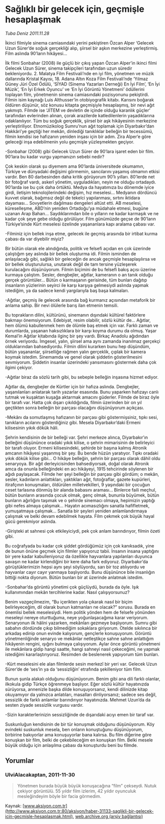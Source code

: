 # Sağlıklı bir gelecek için, geçmişle hesaplaşmak

*Tuba Deniz 2011.11.28*

<font class="agenda2NewsSpot">
 İkinci filmiyle sinema camiasındaki yerini pekiştiren Özcan Alper ‘Gelecek Uzun Sürer’de soğuk gerçekliği alıp, şiirsel bir aşkın merkezine yerleştirmiş. Film aslında 90’ların hikâyesi...
</font>
<font class="newsDetail">
 <p>
 </p>
 <p>
 </p>
 <p class="MsoNormal">
  İlk filmi Sonbahar (2008) ile güçlü bir çıkış yapan Özcan Alper’in ikinci filmi Gelecek Uzun Sürer, sinema takipçileri tarafından uzun süredir bekleniyordu. 2. Malatya Film Festivali’nde en iyi film, yönetmen ve müzik dallarında Kristal Kayısı, 18. Adana Altın Koza Film Festivali’nde ‘Yılmaz Güney Jüri Özel Ödülü, ‘SİYAD (Sinema Yazarları Derneği) En İyi Film’, ‘En İyi Müzik’, ‘En İyi Erkek Oyuncu’ ve ‘En İyi Görüntü Yönetmeni’ ödüllerini toplayan film, yönetmenin sinema camiasındaki pozisyonunu pekiştirdi. Filmin isim kaynağı Luis Althusser’in otobiyografik kitabı. Karısını boğarak öldüren düşünür, söz konusu kitapta geçmişiyle hesaplaşmış, bir nevi ağıt yakmıştı. Filmde ise ‘JİTEM ve devletin de içinde olduğu karanlık güçler’ tarafından evlerinden alınan, çorak arazilerde katledilenlerin yaşadıklarına odaklanılıyor. Tüm bu soğuk gerçeklik, şiirsel bir aşk hikâyesinin merkezine yerleştiriliyor. Etnomüzikolog Sumru’nun ağıt toplamak için Diyarbakır’dan Hakkâri’ye geçtiği her mekân, dinlediği tanıklıklar belleğin bir tecessümü, filmin kendisi ise hafızanın yeniden inşası için bir adım. Zira Alper’e göre geleceği inşa edebilmenin yolu geçmişle yüzleşmekten geçiyor.
 </p>
 <p>
 </p>
 <p class="MsoNormal">
  -Sonbahar (2008) gibi Gelecek Uzun Sürer de 90’lara işaret eden bir film. 90’lara bu kadar vurgu yapmanızın sebebi nedir?
 </p>
 <p>
 </p>
 <p class="MsoNormal">
  Çok keskin olarak şu diyemem ama 90’larda üniversitede okumamın, Türkiye ve dünyadaki değişimi görmemin, sancılarını yaşamış olmamın etkisi vardır. Ben 80 darbesinden daha kritik görüyorum 90’lı yılları. 80’lerde net bir fotoğraf vardı, askerî yönetim, uyguladıkları, neyin ne olduğu ortadaydı. 90’larda ise bu çok daha örtüktü. Medya da hayatımıza bu dönemde iyice girdi, iletişim teknolojilerindeki değişim, hız meselesi… Medyanın dördüncü kuvvet olarak, bağımsız değil de tekelci yapılanması, sırtını iktidara dayaması... Sovyetlerin dağılması dengeleri altüst etti. AB meselesi, küreselleşme, ABD’nin yeniden Ortadoğu’ya müdahale etmesi, bugüne uzanan Arap Baharı… Saydıklarımdan bile o yılların ne kadar karmaşık ve ne kadar çok şeye gebe olduğu görülüyor. Film günümüzde geçse de 90’ların Türkiye’sinde Kürt meselesi özelinde yaşananlara kapı aralama çabası var.
 </p>
 <p>
 </p>
 <p class="MsoNormal">
  -Filminiz için bellek inşa etme, gelecek ile geçmiş arasında bir irtibat kurma çabası da var diyebilir miyiz?
 </p>
 <p>
 </p>
 <p class="MsoNormal">
  Bir bütün olarak ele alındığında, politik ve felsefi açıdan en çok üzerinde çalıştığım şey aslında bir bellek oluşturma idi. Filmin isminden de anlaşılacağı gibi, sağlıklı bir geleceğin de ancak geçmişle hesaplaşılırsa ve bir bellek oluşturulursa, unutarak değil de tam tersine yüzleşerek kurulacağını düşünüyorum. Filmin biçimini de bu felsefi bakış açısı üzerine kurmaya çalıştım. Sesler, dengbejler, ağıtlar, kameranın o an tanık olduğu gerçek görüntüler... Bütün o karmaşanın gerisinde, tüm bunları dağıtıp insanların yüzlerinin seyirci ile karşı karşıya gelmesiydi aslında yapmak istediğim, ya da sadece kendi yargılarıyla baş başa kalmaları.
 </p>
 <p>
 </p>
 <p class="MsoNormal">
  -Ağıtlar, geçmiş ile gelecek arasında bağ kurmanız açısından metaforik bir anlama sahip. Bir nevi ölülerle barış ilan etmenin temsili.
 </p>
 <p>
 </p>
 <p class="MsoNormal">
  Bu toprakların dilini, kültürünü, sinemanın dışındaki kültürel faktörlere bakmayı önemsiyorum. Edebiyat, resim olabilir, sözlü kültür de… Ağıtlar, hem ölümü kabullenmek hem de ölümle baş etmek için var. Farklı zaman ve durumlarda, yaşanan haksızlıklara bir karşı koyma durumu da olmuş. Yaşar Kemal’in Ağıtlar kitabında ilginç bir şey vardı. Birkaç Anadolu ağıdından örnek veriyordu. İmgesel, yalın, şiirsel ama aynı zamanda inanılmaz gerçekçi olduklarından bahsediyordu. Filmin dilini kurarken bunu hep düşündüm, bütün yaşananlar, şiirselliğe rağmen yalın gerçeklik, çıplak bir kamera koymak istedim. Sinemamda ve genel olarak şiddetin gösterilmesini sevmiyorum. Şiddetin insanlar üzerindeki yansımasını göstermek daha çok ilgimi çekiyor.
 </p>
 <p>
 </p>
 <p class="MsoNormal">
  -Ağıtlar biraz da sözlü tarih gibi, bu sebeple belleğin inşasına hizmet ediyor.
 </p>
 <p>
 </p>
 <p class="MsoNormal">
  Ağıtlar da, dengbejler de Kürtler için bir hafıza aslında. Dengbejler, yaşanılanları anlatarak tarih yazarlar esasında. Bunu yaparken hafızayı canlı tutmak ve kuşaktan kuşağa aktarmak amacını güderler. Filmde de biraz öyle bir tarafı var. Hatta çok dışarı çıkıldığında, filmin üzerinden bir on yıl geçtikten sonra belleğin bir parçası olacağını düşünüyorum açıkçası.
 </p>
 <p>
 </p>
 <p class="MsoNormal">
  -Mekânı da somutlaşmış hafızanın bir parçası gibi göstermişsiniz, tıpkı sesi, tanıkların acılarını gösterdiğiniz gibi. Mesela Diyarbakır’daki Ermeni kilisesinin yıkık dökük hâli.
 </p>
 <p>
 </p>
 <p class="MsoNormal">
  Şehrin kendisinin de bir belleği var. Şehri merkeze alınca, Diyarbakır’ın belleğini düşününce oradaki yıkık kilise, o şehrin mimarisinin de belirleyici bir tarafı oluyor. Ermeni kilisesindeki, şehirde bir başına kalmış Atronik amcanın hikâyesi yaşanmış bir şey. Bu bende hüzün yaratıyor. Tıpkı oradaki yıkık dökük kilise gibi… O hikâye belleğin, şehrin bir parçası olarak dâhil oldu senaryoya. Bir ağıt derleyicisinden bahsediyorsak, doğal olarak Atronik amca da onunla belleğindeki en acı hikâyeyi, 1915 tehcirinde söylenen bir ağıdı paylaşacak. Filmde her şeyi belleğin bir parçası gibi gördüm; o mekân, sesler, kadınların anlattıkları, yaktıkları ağıt, fotoğraflar, gazete kupürleri, itirafçının konuşmaları, öldürülen milletvekilleri, 9 yaşındaki bir çocuğun ceset tarlasına dönmüş bir alanda babasını araması… Binlerce faili meçhul, bütün bunların arasında çocuk olmak, genç olmak, bununla büyümek, bütün bunların ağırlığını taşımak ve o şehirde sinemacı olmaya, hepimizin yaptığı gibi nefes almaya çalışmak… Hayatın acımasızlığını sanatla hafifletmek, yumuşatmaya çalışmak… Sanatla bir şeyleri yeniden anlamlandırmaya çalışmak ve belki devam edebilmek hayata. Film çekmek çok büyük hayal gücü gerekmiyor aslında.
 </p>
 <p>
 </p>
 <p class="MsoNormal">
  -Girişteki at sahnesi çok etkileyiciydi, pek çok anlam barındırıyor, filmin özeti gibi.
 </p>
 <p>
 </p>
 <p class="MsoNormal">
  Bu coğrafyada bu kadar çok şiddet gördüğümüz için çok kanıksadık, yine de bunun önüne geçmek için filmler yapıyoruz tabii. İnsanın insana yaptığını bir yere kadar kabulleniyoruz da özellikle hayvanlara yapılanları duyunca savaşın ne kadar kirlendiğini bir kere daha fark ediyoruz. Diyarbakır’da görüştüklerimizin hepsi aynı şeyi söylüyordu, sarı bir toz atılıyordu ve hayvanlar cayır cayır yanmaya başlıyordu. Bunu düşününce bile insanlığın bittiği nokta diyorum. Bütün bunları bir at üzerinde anlatmak istedim.
 </p>
 <p>
 </p>
 <p class="MsoNormal">
  -Sonbahar’da görüntü yönetimi çok güçlüydü, burada da öyle. Işık kullanımından mekân tercihlerine kadar. Nasıl çalışıyorsunuz?
 </p>
 <p>
 </p>
 <p class="MsoNormal">
  Benim vazgeçilmezim, “Bu içerikten yola çıkarak nasıl bir biçim belirleyeceğim, dil olarak bunun katmanları ne olacak?” sorusu. Burada en önemlisi bellek meselesiydi. Hem politik yönden hem de felsefe yönünden meseleyi nereye oturttuğuma, neye yoğunlaşacağıma karar veriyorum. Senaryonun ilk hâlini yazarken, mekânları gezmeye başlıyorum. Sumru gibi sabahın dördünde çıkıp bilmediğim sokaklara giriyorum. Otelde sıkılınca bir arkadaş edinip onun evinde kalıyorum, gençlerle konuşuyorum. Görüntü yönetmenliğinde senaryo ve mekânlar netleştikçe sahne sahne anlattığım hikâyenin rengini, ışığını bulmaya çalışıyorum. Aylar önce görüntü yönetmeni ile mekânlara gidip hangi saatte, hangi sahneyi nasıl çekeceğimi, ne yapmak istediğimi kararlaştırıyoruz. Resimden de beslenerek yapıyorum tüm bunları.
 </p>
 <p>
 </p>
 <p class="MsoNormal">
  -Kürt meselesini ele alan filmlerde sesin merkezî bir yeri var. Gelecek Uzun Sürer’de de ‘ses’in ya da ‘sessizliğin’ etrafında şekilleniyor tüm film.
 </p>
 <p>
 </p>
 <p class="MsoNormal">
  Bunun şunla alakalı olduğunu düşünüyorum. Benim gibi ana dili farklı olanlar, ilkokula gidip Türkçe öğrenmeye başlıyor. Eğer sözlü kültür hayatınızda sürüyorsa, annenizle başka dilde konuşuyorsanız, kendi dilinizde kitap okuyamıyor da yalnızca anlatıları, masalları dinliyorsanız; sadece ses değil, sessizlik de farklı anlamlar barındırıyor hayatınızda. Mehmet Uzun’da da sesten ziyade sessizlik vurgusu vardır.
 </p>
 <p>
 </p>
 <p class="MsoNormal">
  -Sizin karakterlerinizin sessizliğinde de dışarıdaki acıyı emen bir taraf var.
 </p>
 <p>
 </p>
 <p class="MsoNormal">
  Suskunluğun kendisinin de bir tür konuşmak olduğunu düşünüyorum. Köy evindeki suskunluk mesela, ben onların konuştuğunu düşünüyorum, birbirine bakıyorlar ama konuşuyorlar bana kalırsa. Bu film diğerine göre konuşkan bir film, belki de çekebileceğim en konuşkan film. Belki mesele büyük olduğu için anlaşılma çabası da konuşturdu beni bu filmde.
 </p>
 <p>
 </p>
</font>

## Yorumlar

### UlviAlacakaptan, 2011-11-30
> Yönetmen burada büyük büyük konuşacağına “film” çekseydi. Nutuk çekiyor görüntülü. 55 yıldır film izlerim, 42 yıldır oyunculuk mesleğindeyim böyle bir facia görmedim.

Kaynak: [www.aksiyon.com.tr](http://www.aksiyon.com.tr:80/aksiyon/haber-31133-saglikli-bir-gelecek-icin-gecmisle-hesaplasmak.html), [web.archive.org (arşiv bağlantısı)](http://web.archive.org/web/20111203233754/http://www.aksiyon.com.tr:80/aksiyon/haber-31133-saglikli-bir-gelecek-icin-gecmisle-hesaplasmak.html)
